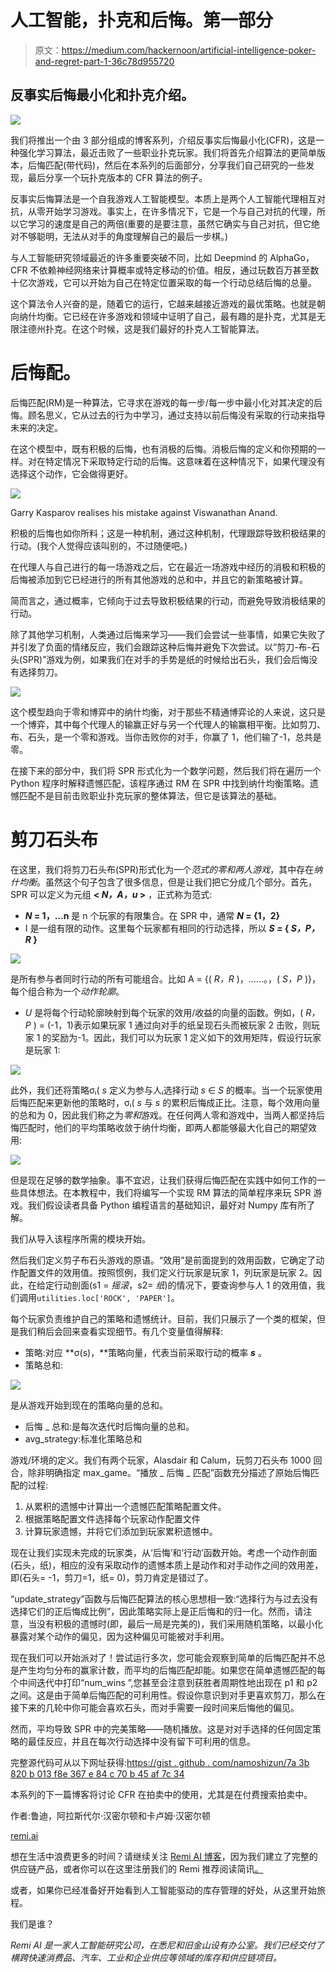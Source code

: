 # 人工智能，扑克和后悔。第一部分

> 原文：<https://medium.com/hackernoon/artificial-intelligence-poker-and-regret-part-1-36c78d955720>

## 反事实后悔最小化和扑克介绍。

![](img/9496983db1d2b82c435e45d6cc95beaa.png)

我们将推出一个由 3 部分组成的博客系列，介绍反事实后悔最小化(CFR)，这是一种强化学习算法，最近击败了一些职业扑克玩家。我们将首先介绍算法的更简单版本，后悔匹配(带代码)，然后在本系列的后面部分，分享我们自己研究的一些发现，最后分享一个玩扑克版本的 CFR 算法的例子。

反事实后悔算法是一个自我游戏人工智能模型。本质上是两个人工智能代理相互对抗，从零开始学习游戏。事实上，在许多情况下，它是一个与自己对抗的代理，所以它学习的速度是自己的两倍(重要的是要注意，虽然它确实与自己对抗，但它绝对不够聪明，无法从对手的角度理解自己的最后一步棋。)

与人工智能研究领域最近的许多重要突破不同，比如 Deepmind 的 AlphaGo，CFR 不依赖神经网络来计算概率或特定移动的价值。相反，通过玩数百万甚至数十亿次游戏，它可以开始为自己在特定位置采取的每一个行动总结后悔的总量。

这个算法令人兴奋的是，随着它的运行，它越来越接近游戏的最优策略。也就是朝向纳什均衡。它已经在许多游戏和领域中证明了自己，最有趣的是扑克，尤其是无限注德州扑克。在这个时候，这是我们最好的扑克人工智能算法。

# 后悔配。

后悔匹配(RM)是一种算法，它寻求在游戏的每一步/每一步中最小化对其决定的后悔。顾名思义，它从过去的行为中学习，通过支持以前后悔没有采取的行动来指导未来的决定。

在这个模型中，既有积极的后悔，也有消极的后悔。消极后悔的定义和你预期的一样。对在特定情况下采取特定行动的后悔。这意味着在这种情况下，如果代理没有选择这个动作，它会做得更好。

![](img/8c2ddb9b0cde78bc3a61633a52671670.png)

Garry Kasparov realises his mistake against Viswanathan Anand.

积极的后悔也如你所料；这是一种机制，通过这种机制，代理跟踪导致积极结果的行动。(我个人觉得应该叫别的，不过随便吧。)

在代理人与自己进行的每一场游戏之后，它在最近一场游戏中经历的消极和积极的后悔被添加到它已经进行的所有其他游戏的总和中，并且它的新策略被计算。

简而言之，通过概率，它倾向于过去导致积极结果的行动，而避免导致消极结果的行动。

除了其他学习机制，人类通过后悔来学习——我们会尝试一些事情，如果它失败了并引发了负面的情绪反应，我们会跟踪这种后悔并避免下次尝试。以“剪刀-布-石头(SPR)”游戏为例，如果我们在对手的手势是纸的时候给出石头，我们会后悔没有选择剪刀。

![](img/dae5ada8c6020c806583db5bc3900962.png)

这个模型趋向于零和博弈中的纳什均衡，对于那些不精通博弈论的人来说，这只是一个博弈，其中每个代理人的输赢正好与另一个代理人的输赢相平衡。比如剪刀、布、石头，是一个零和游戏。当你击败你的对手，你赢了 1，他们输了-1，总共是零。

在接下来的部分中，我们将 SPR 形式化为一个数学问题，然后我们将在遍历一个 Python 程序时解释遗憾匹配，该程序通过 RM 在 SPR 中找到纳什均衡策略。遗憾匹配不是目前击败职业扑克玩家的整体算法，但它是该算法的基础。

# 剪刀石头布

在这里，我们将剪刀石头布(SPR)形式化为一个*范式的零和两人游戏*，其中存在*纳什均衡*。虽然这个句子包含了很多信息，但是让我们把它分成几个部分。首先，SPR 可以定义为元组 **< *N，A，u* >** ，正式称为范式:

*   ***N* = 1，…n** 是 n 个玩家的有限集合。在 SPR 中，通常 ***N* = {1，2}**
*   I 是一组有限的动作。这里每个玩家都有相同的行动选择，所以 ***S =* { *S，P，R* }**

![](img/d4824741ebc04d34015c80906b2c1e5b.png)

是所有参与者同时行动的所有可能组合。比如 A = {( *R，R* )，……。，( *S，P* )}，每个组合称为一个*动作轮廓*。

*   *U* 是将每个行动轮廓映射到每个玩家的效用/收益的向量的函数。例如，( *R，P* ) = (-1，1)表示如果玩家 1 通过向对手的纸呈现石头而被玩家 2 击败，则玩家 1 的奖励为-1。因此，我们可以为玩家 1 定义如下的效用矩阵，假设行玩家是玩家 1:

![](img/f365a8e82f28cb48135b55543caec65f.png)

此外，我们还将策略σᵢ( *s* 定义为参与人ᵢ选择行动 *s* ∈ *S* 的概率。当一个玩家使用后悔匹配来更新他的策略时，σᵢ( *s* 与 *s* 的累积后悔成正比。注意，每个效用向量的总和为 0，因此我们称之为*零和*游戏。在任何两人零和游戏中，当两人都坚持后悔匹配时，他们的平均策略收敛于纳什均衡，即两人都能够最大化自己的期望效用:

![](img/486077e13f9537813230094ad4318660.png)

但是现在足够的数学抽象。事不宜迟，让我们获得后悔匹配在实践中如何工作的一些具体想法。在本教程中，我们将编写一个实现 RM 算法的简单程序来玩 SPR 游戏。我们假设读者具备 Python 编程语言的基础知识，最好对 Numpy 库有所了解。

我们从导入该程序所需的模块开始。

然后我们定义剪子布石头游戏的原语。“效用”是前面提到的效用函数，它确定了动作配置文件的效用值。按照惯例，我们定义行玩家是玩家 1，列玩家是玩家 2。因此，在给定行动剖面(s1 = *摇滚*，s2= *纸*)的情况下，要查询参与人 1 的效用值，我们调用`utilities.loc['ROCK', 'PAPER']`。

每个玩家负责维护自己的策略和遗憾统计。目前，我们只展示了一个类的框架，但是我们稍后会回来查看实现细节。有几个变量值得解释:

*   策略:对应 **σ(s)，**策略向量，代表当前采取行动的概率 ***s*** 。
*   策略总和:

![](img/92cdb16407e7e91054823c23938c4735.png)

是从游戏开始到现在的策略向量的总和。

*   后悔 _ 总和:是每次迭代时后悔向量的总和。
*   avg_strategy:标准化策略总和

游戏/环境的定义。我们有两个玩家，Alasdair 和 Calum，玩剪刀石头布 1000 回合，除非明确指定 max_game。“播放 _ 后悔 _ 匹配”函数充分描述了原始后悔匹配的过程:

1.  从累积的遗憾中计算出一个遗憾匹配策略配置文件。
2.  根据策略配置文件选择每个玩家动作配置文件
3.  计算玩家遗憾，并将它们添加到玩家累积遗憾中。

现在让我们实现未完成的玩家类，从‘后悔’和‘行动’函数开始。考虑一个动作剖面(石头，纸)，相应的没有采取动作的遗憾本质上是动作和对手动作之间的效用差，即(石头= -1，剪刀=1，纸= 0)，剪刀肯定是错过了。

“update_strategy”函数与后悔匹配算法的核心思想相一致:“选择行为与过去没有选择它们的正后悔成比例”，因此策略实际上是正后悔和的归一化。然而，请注意，当没有积极的遗憾时(即，最后一局是完美的)，我们采用随机策略，以最小化暴露对某个动作的偏见，因为这种偏见可能被对手利用。

现在我们可以开始派对了！尝试运行多次，您可能会观察到简单的后悔匹配并不总是产生均匀分布的赢家计数，而平均的后悔匹配却能。如果您在简单遗憾匹配的每个中间迭代中打印“num_wins ”,您甚至会注意到获胜者周期性地出现在 p1 和 p2 之间。这是由于简单后悔匹配的可利用性。假设你意识到对手更喜欢剪刀，那么在接下来的几轮中你可能会喜欢石头，而对手需要一段时间来后悔他的偏见。

然而，平均导致 SPR 中的完美策略——随机播放。这是对对手选择的任何固定策略的最佳反应，并且在每次行动选择中没有留下可利用的信息。

完整源代码可从以下网址获得:[https://gist . github . com/namoshizun/7a 3b 820 b 013 f8e 367 e 84 c 70 b 45 af 7c 34](https://gist.github.com/namoshizun/7a3b820b013f8e367e84c70b45af7c34)

本系列的下一篇博客将讨论 CFR 在拍卖中的使用，尤其是在付费搜索拍卖中。

作者:鲁迪，阿拉斯代尔·汉密尔顿和卡卢姆·汉密尔顿

[remi.ai](http://remi.ai)

想在生活中浪费更多的时间？请继续关注 [Remi AI 博客](https://www.remi.ai/blog)，因为我们建立了完整的供应链产品，或者你可以在这里注册我们的 Remi 推荐阅读简讯[。](https://www.remi.ai/signup)

或者，如果你已经准备好开始看到人工智能驱动的库存管理的好处，从这里开始旅程。

我们是谁？

*Remi AI 是一家人工智能研究公司，在悉尼和旧金山设有办公室。我们已经交付了横跨快速消费品、汽车、工业和企业供应等领域的库存和供应链项目。*